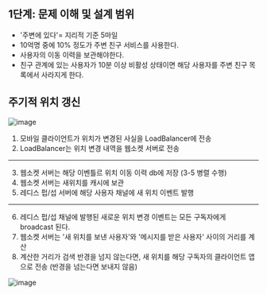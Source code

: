 ## 1단계: 문제 이해 및 설계 범위 
- '주변에 있다'= 지리적 기준 5마일
- 10억명 중에 10% 정도가 주변 친구 서비스를 사용한다.
- 사용자의 이동 이력을 보관해야한다.
- 친구 관계에 있는 사용자가 10분 이상 비활성 상태이면 해당 사용자를 주변 친구 목록에서 사라지게 한다.



## 주기적 위치 갱신

![image](https://github.com/user-attachments/assets/4e0b99dc-058c-4094-97f6-9331922a094a)


1. 모바일 클라이언트가 위치가 변경된 사실을 LoadBalancer에 전송
2. LoadBalancer는 위치 변경 내역을 웹소켓 서버로 전송
------------------------------------------------------
3. 웹소켓 서버는 해당 이벤틀르 위치 이동 이력 db에 저장 (3-5 병렬 수행) 
4. 웹소켓 서버는 새위치를 캐시에 보관
5. 레디스 펍/섭 서버에 해당 사용자 채널에 새 위치 이벤트 발행
--------------------------------------------------------------
6.  레디스 펍/섭 채널에 발행된 새로운 위치 변경 이벤트는 모든 구독자에게 broadcast 된다.
7.  웹소켓 서버는 '새 위치를 보낸 사용자'와 '메시지를 받은 사용자' 사이의 거리를 계산
8.  계산한 거리가 검색 반경을 넘지 않는다면, 새 위치를 해당 구독자의 클라이언트 앱으로 전송 (반경을 넘는다면 보내지 않음)

![image](https://github.com/user-attachments/assets/85d93736-4ec6-4f4a-ae15-922d72c43611)
